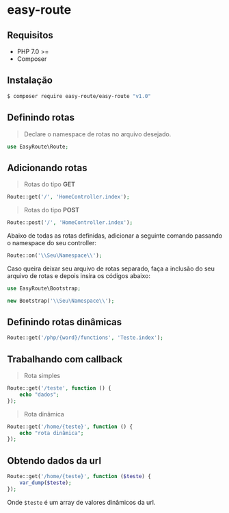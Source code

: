 # easy-route

## Requisitos
* PHP 7.0 >=
* Composer 

## Instalação
```bash
$ composer require easy-route/easy-route "v1.0"
``` 

## Definindo rotas
> Declare o namespace de rotas no arquivo desejado.
```php
use EasyRoute\Route;
``` 

## Adicionando rotas
> Rotas do tipo **GET**
```php
Route::get('/', 'HomeController.index');
```

> Rotas do tipo **POST**
```php
Route::post('/', 'HomeController.index');
```

Abaixo de todas as rotas definidas, adicionar a seguinte comando passando o namespace do seu controller:
```php
Route::on('\\Seu\Namespace\\');
```

Caso queira deixar seu arquivo de rotas separado, faça a inclusão do seu arquivo de rotas e depois insira os códigos abaixo:
```php
use EasyRoute\Bootstrap;

new Bootstrap('\\Seu\Namespace\\');
```

## Definindo rotas dinâmicas
```php
Route::get('/php/{word}/functions', 'Teste.index');
```
## Trabalhando com callback
> Rota simples
```php
Route::get('/teste', function () {
    echo "dados";
});
``` 
> Rota dinâmica
```php
Route::get('/home/{teste}', function () {
    echo "rota dinâmica";
});
```
## Obtendo dados da url
```php
Route::get('/home/{teste}', function ($teste) {
    var_dump($teste);
});
```
Onde `$teste` é um array de valores dinâmicos da url.
